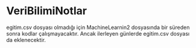 # VeriBilimiNotlar

egitim.csv dosyası olmadığı için MachineLearnin2 dosyasında bir süreden sonra kodlar çalışmayacaktır. Ancak ilerleyen günlerde egitim.csv dosyası da eklenecektir. 
